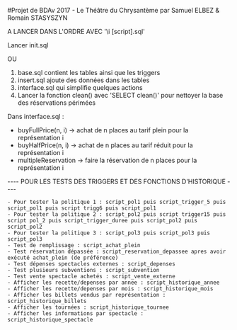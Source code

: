 #Projet de BDAv 2017 - Le Théâtre du Chrysantème
par Samuel ELBEZ & Romain STASYSZYN

A LANCER DANS L'ORDRE AVEC '\i [script].sql'

Lancer init.sql

 OU
 
1. base.sql contient les tables ainsi que les triggers
2. insert.sql ajoute des données dans les tables
3. interface.sql qui simplifie quelques actions
4. Lancer la fonction clean() avec 'SELECT clean()' pour nettoyer la base des réservations périmées

Dans interface.sql :

 - buyFullPrice(n, i) -> achat de n places au tarif plein pour la représentation i
 - buyHalfPrice(n, i) -> achat de n places au tarif réduit pour la représentation i
 - multipleReservation -> faire la réservation de n places pour la représentation i

---- POUR LES TESTS DES TRIGGERS ET DES FONCTIONS D'HISTORIQUE ----

	- Pour tester la politique 1 : script_pol1 puis script_trigger_5 puis script_pol1 puis script trigg6 puis script_pol1
	- Pour tester la politique 2 : script_pol2 puis script trigger15 puis script pol_2 puis script_trigger_duree puis script_pol2 puis script_pol2
	- Pour tester la politique 3 : script_pol3 puis script_pol3 puis script_pol3
	- Test de remplissage : script_achat_plein
	- Test réservation dépassée : script_reservation_depassee apres avoir exécuté achat_plein (de préférence)
	- Test dépenses spectacles externes : script_depenses
	- Test plusieurs subventions : script_subvention
	- Test vente spectacle achetés : script_vente_externe
	- Afficher les recette/depenses par annee : script_historique_annee
	- Afficher les recette/depenses par mois : script_historique_mois
	- Afficher les billets vendus par représentation : script_historique_billets
	- Afficher les tournées : script_historique_tournee
	- Afficher les informations par spectacle : script_historique_spectacle
